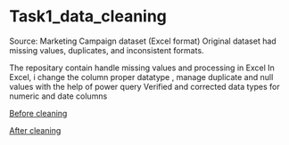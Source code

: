 # Task1_data_cleaning
Source: Marketing Campaign dataset (Excel format)
Original dataset had missing values, duplicates, and inconsistent formats.

The repositary contain handle missing values and processing in Excel 
In Excel, i change the column proper datatype , manage duplicate and null values with the help of power query
Verified and corrected data types for numeric and date columns

[Before cleaning](https://github.com/Manik9090-hub/Task1_data_cleaning/blob/d7772a1df668ff821e1f96d704bd2a92c0d36d4f/marketing_campaign%20%20-%20%20Read-Only%20-%20Excel%2009-08-2025%2015_59_57.png)

[After cleaning](https://github.com/Manik9090-hub/Task1_data_cleaning/blob/177d9dba13399fb18ad4ab3be95fd039eaec109d/marketing_campaign%20-%20Excel%2009-08-2025%2015_56_41.png)
